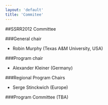 ```yaml
---
layout: 'default'
title: 'Commitee'
---
```


##SSRR2012 Committee

###General chair
 * Robin Murphy (Texas A&M University, USA)

###Program chair
 * Alexander Kleiner (Germany)
 
###Regional Program Chairs
 * Serge Stinckwich (Europe)

###Program Committee (TBA)

